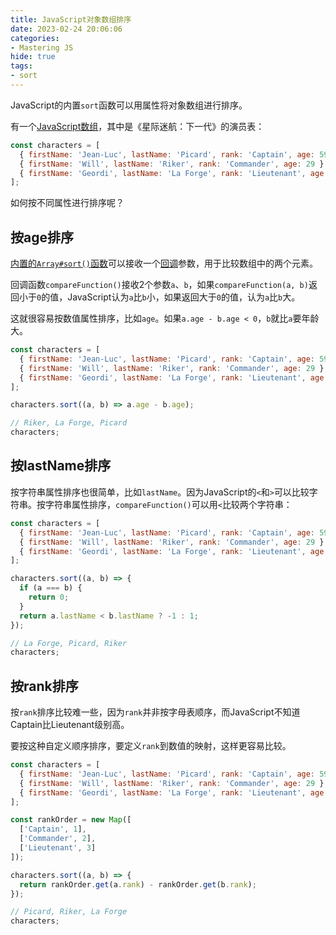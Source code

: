 ```yaml
---
title: JavaScript对象数组排序
date: 2023-02-24 20:06:06
categories:
- Mastering JS
hide: true
tags:
- sort
---
```


JavaScript的内置`sort`函数可以用属性将对象数组进行排序。

<!-- more -->

有一个[JavaScript数组](https://developer.mozilla.org/en-US/docs/Web/JavaScript/Reference/Global_Objects/Array)，其中是《星际迷航：下一代》的演员表：

```javascript
const characters = [
  { firstName: 'Jean-Luc', lastName: 'Picard', rank: 'Captain', age: 59 },
  { firstName: 'Will', lastName: 'Riker', rank: 'Commander', age: 29 },
  { firstName: 'Geordi', lastName: 'La Forge', rank: 'Lieutenant', age: 29 }
];
```

如何按不同属性进行排序呢？

## 按age排序

[内置的`Array#sort()`函数](https://developer.mozilla.org/en-US/docs/Web/JavaScript/Reference/Global_Objects/Array/sort)可以接收一个[回调](https://masteringjs.io/tutorials/fundamentals/callbacks)参数，用于比较数组中的两个元素。

回调函数`compareFunction()`接收2个参数`a`、`b`，如果`compareFunction(a, b)`返回小于`0`的值，JavaScript认为`a`比`b`小，如果返回大于`0`的值，认为`a`比`b`大。

这就很容易按数值属性排序，比如`age`。如果`a.age - b.age < 0`，`b`就比`a`要年龄大。

```javascript
const characters = [
  { firstName: 'Jean-Luc', lastName: 'Picard', rank: 'Captain', age: 59 },
  { firstName: 'Will', lastName: 'Riker', rank: 'Commander', age: 29 },
  { firstName: 'Geordi', lastName: 'La Forge', rank: 'Lieutenant', age: 29 }
];

characters.sort((a, b) => a.age - b.age);

// Riker, La Forge, Picard
characters;
```

## 按lastName排序

按字符串属性排序也很简单，比如`lastName`。因为JavaScript的`<`和`>`可以比较字符串。按字符串属性排序，`compareFunction()`可以用`<`比较两个字符串：

```javascript
const characters = [
  { firstName: 'Jean-Luc', lastName: 'Picard', rank: 'Captain', age: 59 },
  { firstName: 'Will', lastName: 'Riker', rank: 'Commander', age: 29 },
  { firstName: 'Geordi', lastName: 'La Forge', rank: 'Lieutenant', age: 29 }
];

characters.sort((a, b) => {
  if (a === b) {
    return 0;
  }
  return a.lastName < b.lastName ? -1 : 1;
});

// La Forge, Picard, Riker
characters;
```

## 按rank排序

按`rank`排序比较难一些，因为`rank`并非按字母表顺序，而JavaScript不知道Captain比Lieutenant级别高。

要按这种自定义顺序排序，要定义`rank`到数值的映射，这样更容易比较。

```javascript
const characters = [
  { firstName: 'Jean-Luc', lastName: 'Picard', rank: 'Captain', age: 59 },
  { firstName: 'Will', lastName: 'Riker', rank: 'Commander', age: 29 },
  { firstName: 'Geordi', lastName: 'La Forge', rank: 'Lieutenant', age: 29 }
];

const rankOrder = new Map([
  ['Captain', 1],
  ['Commander', 2],
  ['Lieutenant', 3]
]);

characters.sort((a, b) => {
  return rankOrder.get(a.rank) - rankOrder.get(b.rank);
});

// Picard, Riker, La Forge
characters;
```
